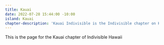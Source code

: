 ```yaml
---
title: Kauai
date: 2022-07-28 15:44:00 -10:00
island: Kauai
chapter-description: 'Kauai Indivisible is the Indivisible chapter on Kauai.'
---
```


This is the page for the Kauai chapter of Indivisible Hawaii

